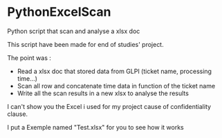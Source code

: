# PythonExcelScan

Python script that scan and analyse a xlsx doc


This script have been made for end of studies' project.


The point was :
  -  Read a xlsx doc that stored data from GLPI (ticket name, processing time...)
  -  Scan all row and concatenate time data in function of the ticket name
  -  Write all the scan results in a new xlsx to analyse the results


I can't show you the Excel i used for my project cause of confidentiality clause.

I put a Exemple named "Test.xlsx" for you to see how it works

